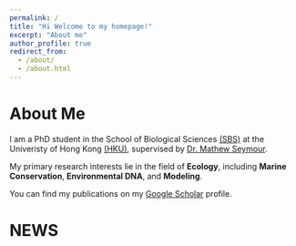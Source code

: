 ```yaml
---
permalink: /
title: "Hi Welcome to my homepage!"
excerpt: "About me"
author_profile: true
redirect_from: 
  - /about/
  - /about.html
---
```




About Me
====

I am a PhD student in the School of Biological Sciences [(SBS)](https://www.biosch.hku.hk/) at the Univeristy of Hong Kong [(HKU)](https://www.hku.hk/), supervised by [Dr. Mathew Seymour](https://sites.google.com/view/matseymour/home).

My primary research interests lie in the field of **Ecology**, including **Marine Conservation**, **Environmental DNA**, and **Modeling**.

You can find my publications on my [Google Scholar](https://scholar.google.com/citations?user=zFj764EAAAAJ&hl=en) profile.



NEWS
====
